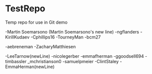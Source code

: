 # TestRepo
Temp repo for use in Git demo

-Martin Soemarsono
(Martin Soemarsono's new line) 
-ngflanders
-KirillKudaev
-Cphillips16
-TourneyMan
-bcm27

-aebreneman
-ZacharyMatthiesen

-LeeTarnow(newLine)
-nicolegerber
-emmafherman
-ggoodsell694
-timbassler
_mchristianson0
-samuelpmeier
-ClintStaley
-EmmaHerman(newLine)
